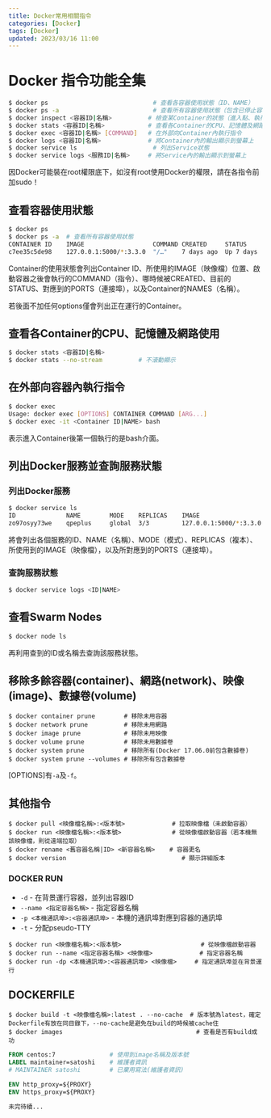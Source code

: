```yaml
---
title: Docker常用相關指令
categories: [Docker]
tags: [Docker]
updated: 2023/03/16 11:00
---
```


# Docker 指令功能全集

``` bash
$ docker ps                             # 查看各容器使用狀態（ID、NAME）
$ docker ps -a                          # 查看所有容器使用狀態（包含已停止容器）
$ docker inspect <容器ID|名稱>          # 檢查某Container的狀態（進入點、執行狀態及其他詳細資料）
$ docker stats <容器ID|名稱>            # 查看各Container的CPU、記憶體及網路使用
$ docker exec <容器ID|名稱> [COMMAND]   # 在外部向Container內執行指令
$ docker logs <容器ID|名稱>             # 將Container內的輸出顯示到螢幕上
$ docker service ls                     # 列出Service狀態
$ docker service logs <服務ID|名稱>     # 將Service內的輸出顯示到螢幕上
```

因Docker可能裝在root權限底下，如沒有root使用Docker的權限，請在各指令前加sudo！

## 查看容器使用狀態

``` bash
$ docker ps
$ docker ps -a  # 查看所有容器使用狀態
CONTAINER ID    IMAGE                   COMMAND CREATED     STATUS      PORTS                               NAMES
c7ee35c5de98    127.0.0.1:5000/*:3.3.0  "/…"    7 days ago  Up 7 days   0.0.0.0:8002->8000/tcp, :::8002->8000/tcp  qpesums_web
```

Container的使用狀態會列出Container ID、所使用的IMAGE（映像檔）位置、啟動容器之後會執行的COMMAND（指令）、哪時候被CREATED、目前的STATUS、對應到的PORTS（連接埠），以及Container的NAMES（名稱）。

若後面不加任何options僅會列出正在運行的Container。

## 查看各Container的CPU、記憶體及網路使用

``` bash
$ docker stats <容器ID|名稱>
$ docker stats --no-stream          # 不滾動顯示
```

## 在外部向容器內執行指令

``` bash
$ docker exec
Usage: docker exec [OPTIONS] CONTAINER COMMAND [ARG...]
$ docker exec -it <Container ID|NAME> bash
```

表示進入Container後第一個執行的是bash介面。

## 列出Docker服務並查詢服務狀態
### 列出Docker服務

``` bash
$ docker service ls
ID              NAME        MODE    REPLICAS    IMAGE                   PORTS
zo97osyy73we    qpeplus     global  3/3         127.0.0.1:5000/*:3.3.0  *:8000->8000/tcp
```

將會列出各個服務的ID、NAME（名稱）、MODE（模式）、REPLICAS（複本）、所使用到的IMAGE（映像檔），以及所對應到的PORTS（連接埠）。

### 查詢服務狀態

``` bash
$ docker service logs <ID|NAME>
```

## 查看Swarm Nodes

``` bash
$ docker node ls
```

再利用查到的ID或名稱去查詢該服務狀態。

## 移除多餘容器(container)、網路(network)、映像(image)、數據卷(volume)

```console
$ docker container prune        # 移除未用容器
$ docker network prune          # 移除未用網路
$ docker image prune            # 移除未用映像
$ docker volume prune           # 移除未用數據卷
$ docker system prune           # 移除所有(Docker 17.06.0前包含數據卷)
$ docker system prune --volumes # 移除所有包含數據卷
```

[OPTIONS]有`-a`及`-f`。

## 其他指令

```console
$ docker pull <映像檔名稱>:<版本號>             # 拉取映像檔（未啟動容器）
$ docker run <映像檔名稱>:<版本號>              # 從映像檔啟動容器（若本機無該映像檔，則從遠端拉取）
$ docker rename <舊容器名稱|ID> <新容器名稱>    # 容器更名
$ docker version                                # 顯示詳細版本
```

### DOCKER RUN

- `-d` - 在背景運行容器，並列出容器ID
- `--name <指定容器名稱>` - 指定容器名稱
- `-p <本機通訊埠>:<容器通訊埠>` - 本機的通訊埠對應到容器的通訊埠
- `-t` - 分配pseudo-TTY

```console
$ docker run <映像檔名稱>:<版本號>                      # 從映像檔啟動容器
$ docker run --name <指定容器名稱> <映像檔>             # 指定容器名稱
$ docker run -dp <本機通訊埠>:<容器通訊埠> <映像檔>     # 指定通訊埠並在背景運行
```

## DOCKERFILE

```console
$ docker build -t <映像檔名稱>:latest . --no-cache  # 版本號為latest，確定Dockerfile有放在同目錄下，--no-cache是避免在build的時候被cache住
$ docker images                                     # 查看是否有build成功
```

```dockerfile
FROM centos:7               # 使用到image名稱及版本號
LABEL maintainer=satoshi    # 維護者資訊
# MAINTAINER satoshi        # 已棄用寫法(維護者資訊)

ENV http_proxy=${PROXY}
ENV https_proxy=${PROXY}

未完待續...
```
